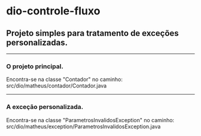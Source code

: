 # dio-controle-fluxo

## Projeto simples para tratamento de exceções personalizadas.

---

### O projeto principal.
Encontra-se na classe "Contador" no caminho: src/dio/matheus/contador/Contador.java

---

### A exceção personalizada.
Encontra-se na classe "ParametrosInvalidosException" no caminho: src/dio/matheus/exception/ParametrosInvalidosException.java
